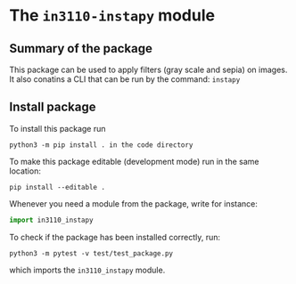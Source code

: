 # The `in3110-instapy` module

## Summary of the package

This package can be used to apply filters (gray scale and sepia) on images.
It also conatins a CLI that can be run by the command: `instapy`

## Install package

To install this package run

```
python3 -m pip install . in the code directory
```

To make this package editable (development mode) run in the same location:

```
pip install --editable .
```

Whenever you need a module from the package, write for instance:

```python
import in3110_instapy

```

To check if the package has been installed correctly, run:

```
python3 -m pytest -v test/test_package.py
```

which imports the `in3110_instapy` module.
